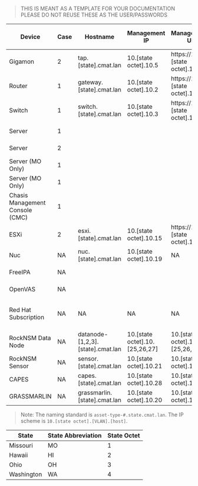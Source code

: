 >THIS IS MEANT AS A TEMPLATE FOR YOUR DOCUMENTATION PLEASE DO NOT REUSE THESE AS THE USER/PASSWORDS

| Device                          | Case | Hostname                          | Management IP                  | Management UI                  | Out of Band Management (iDRAC) | Default Username | Default Passphrase | Current Username | Current Passphrase | Note                               |
|---------------------------------|------|-----------------------------------|--------------------------------|--------------------------------|--------------------------------|------------------|--------------------|------------------|--------------------|------------------------------------|
| Gigamon                         | 2    | tap.[state].cmat.lan              | 10.[state octet].10.5          | https://10.[state octet].10.5  | NA                             | admin            | admin123A!         | admin            | CYBERadmin1234!@#$ |                                    |
| Router                          | 1    | gateway.[state].cmat.lan          | 10.[state octet].10.2          | https://10.[state octet].10.2  | NA                             | username1        | password1          | admin            | CYBERadmin1234!@#$ | DNS                                |
| Switch                          | 1    | switch.[state].cmat.lan           | 10.[state octet].10.3          | https://10.[state octet].10.3  | NA                             | NA               | NA                 | NA               | CYBERadmin1234!@#$ | NTP / DHCP                         |
| Server                          | 1    |                                   |                                |                                | 10.[state octet].10.6          | NA               |                    |                  |                    |                                    |
| Server                          | 2    |                                   |                                |                                | 10.[state octet].10.7          | NA               |                    |                  |                    |                                    |
| Server (MO Only)                | 1    |                                   |                                |                                | 10.[state octet].10.8          | NA               |                    |                  |                    |                                    |
| Server (MO Only)                | 1    |                                   |                                |                                | 10.[state octet].10.9          | NA               |                    |                  |                    |                                    |
| Chasis Management Console (CMC) | 1    |                                   |                                |                                | 10.[state octet].10.10         | root             | calvin             | root             | CYBERadmin1234!@#$ |                                    |
| ESXi                            | 2    | esxi.[state].cmat.lan             | 10.[state octet].10.15         | https://10.[state octet].10.19 | 10.[state octet].10.11         | root             | NA                 | root             | CYBERadmin1234!@#$ |                                    |
| Nuc                             | NA   | nuc.[state].cmat.lan              | 10.[state octet].10.19         | NA                             | NA                             | NA               | NA                 | admin            | CYBERadmin1234!@#$ |                                    |
| FreeIPA                         | NA   |                                   |                                |                                | 10.[state octet].10.13         | NA               |                    |                  |                    |                                    |
| OpenVAS                         | NA   |                                   |                                |                                | 10.[state octet].20.2          |                  |                    |                  |                    |                                    |
| Red Hat Subscription            | NA   | NA                                | NA                             | NA                             | NA                             | cmtadmin         | 26093Pinz!         | NA               | NA                 | Red Hat Subscription Manager Creds |
| RockNSM Data Node               | NA   | datanode-[1,2,3].[state].cmat.lan | 10.[state octet].10.[25,26,27] | 10.[state octet].10.[25,26,27] | NA                             | NA               | NA                 | admin            | CYBERadmin1234!@#$ |                                    |
| RockNSM Sensor                  | NA   | sensor.[state].cmat.lan           | 10.[state octet].10.21         | 10.[state octet].10.21         | NA                             | NA               | NA                 | admin            | CYBERadmin1234!@#$ |                                    |
| CAPES                           | NA   | capes.[state].cmat.lan            | 10.[state octet].10.28         | 10.[state octet].10.28         | NA                             | NA               | NA                 | admin            | CYBERadmin1234!@#$ |                                    |
| GRASSMARLIN                     | NA   | grassmarlin.[state].cmat.lan      | 10.[state octet].10.20         | 10.[state octet].10.20         | NA                             | NA               | NA                 | admin            | CYBERadmin1234!@#$ |                                    |

> Note: The naming standard is `asset-type-#.state.cmat.lan`. The IP scheme is `10.[state octet].[VLAN].[host]`.  

| State      |  State Abbreviation   | State Octet |
|------------|-----------------------|-------------|
| Missouri   | MO                    | 1           |
| Hawaii     | HI                    | 2           |
| Ohio       | OH                    | 3           |
| Washington | WA                    | 4           |
